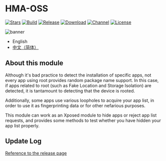 # HMA-OSS

[![Stars](https://github.com/frknkrc44/HMA-OSS?label=Stars)](https://github.com/frknkrc44)
[![Build](https://img.shields.io/github/actions/workflow/status/frknkrc44/HMA-OSS/main.yml?branch=master&logo=github)](https://github.com/frknkrc44/HMA-OSS/actions)
[![Release](https://img.shields.io/github/v/release/frknkrc44/HMA-OSS?label=Release)](https://github.com/frknkrc44/HMA-OSS/releases/latest)
[![Download](https://img.shields.io/github/downloads/frknkrc44/HMA-OSS/total)](https://github.com/frknkrc44/HMA-OSS/releases/latest)
[![Channel](https://img.shields.io/badge/Telegram-Channel-blue.svg?logo=telegram)](https://t.me/aerathfuns)
[![License](https://img.shields.io/github/license/frknkrc44/HMA-OSS?label=License)](https://choosealicense.com/licenses/gpl-3.0/)

![banner](banner.png)

- English  
- [中文（简体）](README_zh_CN.md)

## About this module

Although it's bad practice to detect the installation of specific apps, not every app using root provides random package name support. In this case, if apps related to root (such as Fake Location and Storage Isolation) are detected, it is tantamount to detecting that the device is rooted.

Additionally, some apps use various loopholes to acquire your app list, in order to use it as fingerprinting data or for other nefarious purposes.

This module can work as an Xposed module to hide apps or reject app list requests, and provides some methods to test whether you have hidden your app list properly.

## Update Log
[Reference to the release page](https://github.com/frknkrc44/HMA-OSS/releases)  
